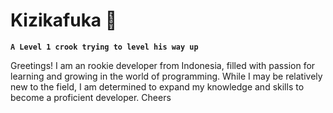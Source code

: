 # Kizikafuka 🌙

**`A Level 1 crook trying to level his way up`**

Greetings! I am an rookie developer from Indonesia, filled with passion for learning and growing in the world of programming. While I may be relatively new to the field, I am determined to expand my knowledge and skills to become a proficient developer. Cheers
